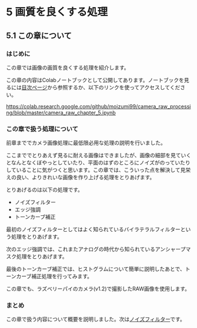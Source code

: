 
# 5 画質を良くする処理

## 5.1 この章について


### はじめに

この章では画像の画質を良くする処理を紹介します。

この章の内容はColabノートブックとして公開してあります。ノートブックを見るには[目次ページ](https://colab.research.google.com/github/moizumi99/camera_raw_processing/blob/master/camera_raw_toc.ipynb)から参照するか、以下のリンクを使ってアクセスしてください。

https://colab.research.google.com/github/moizumi99/camera_raw_processing/blob/master/camera_raw_chapter_5.ipynb


### この章で扱う処理について

前章まででカメラ画像処理に最低限必用な処理の説明を行いました。

ここまででとりあえず見るに耐える画像はできましたが、画像の細部を見ていくとなんとなくぼやっとしていたり、平面のはずのところにノイズがのっていたりしていることに気がつくと思います。この章では、こういった点を解決して見栄えの良い、よりきれいな画像を作り上げる処理をとりあげます。

とりあげるのは以下の処理です。
- ノイズフィルター
- エッジ強調
- トーンカーブ補正

最初のノイズフィルターとしてはよく知られているバイラテラルフィルターという処理をとりあげます。

次のエッジ強調では、これまたアナログの時代から知られているアンシャープマスク処理をとりあげます。

最後のトーンカーブ補正では、ヒストグラムについて簡単に説明したあとで、トーンカーブ補正処理を行ってみます。

この章でも、ラズベリーパイのカメラ(v1.2)で撮影したRAW画像を使用します。

### まとめ

この章で扱う内容について概要を説明しました。次は[ノイズフィルター](https://colab.research.google.com/github/moizumi99/camera_raw_processing/blob/master/camera_raw_chapter_5_2.ipynb)です。
